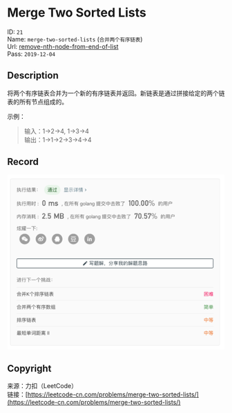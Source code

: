 # Merge Two Sorted Lists

ID: `21`  
Name: `merge-two-sorted-lists` (`合并两个有序链表`)  
Url: [remove-nth-node-from-end-of-list](https://leetcode-cn.com/problems/merge-two-sorted-lists/)  
Pass: `2019-12-04`

## Description

将两个有序链表合并为一个新的有序链表并返回。新链表是通过拼接给定的两个链表的所有节点组成的。 

示例：

> 输入：1->2->4, 1->3->4  
> 输出：1->1->2->3->4->4

## Record

![Record](record.png "Record")

## Copyright

来源：力扣（LeetCode）  
链接：[https://leetcode-cn.com/problems/merge-two-sorted-lists/](https://leetcode-cn.com/problems/merge-two-sorted-lists/)  
